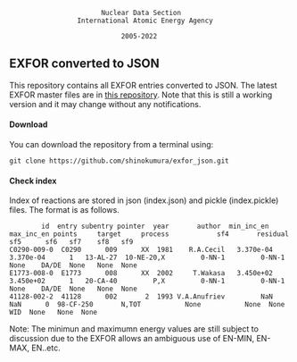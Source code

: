 
                           Nuclear Data Section
                     International Atomic Energy Agency

                                2005-2022


## EXFOR converted to JSON
This repository contains all EXFOR entries converted to JSON. The latest EXFOR master files are in [this repository](https://github.com/IAEA-NDS/exfor_master/). Note that this is still a working version and it may change without any notifications.


#### Download
You can download the repository from a terminal using:
```
git clone https://github.com/shinokumura/exfor_json.git
```

#### Check index
Index of reactions are stored in json (index.json) and pickle (index.pickle) files. The format is as follows. 
```
        id  entry subentry pointer  year       author  min_inc_en  max_inc_en points     target     process            sf4       residual   sf5      sf6   sf7    sf8   sf9
C0290-009-0  C0290      009      XX  1981    R.A.Cecil   3.370e-04   3.370e-04      1   13-AL-27  10-NE-20,X         0-NN-1         0-NN-1  None    DA/DE  None   None  None
E1773-008-0  E1773      008      XX  2002     T.Wakasa   3.450e+02   3.450e+02      1   20-CA-40         P,X         0-NN-1         0-NN-1  None    DA/DE  None   None  None
41128-002-2  41128      002       2  1993 V.A.Anufriev         NaN         NaN      0  98-CF-250       N,TOT           None           None  None      WID  None   None  None
```

Note: The minimun and maximumn energy values are still subject to discussion due to the EXFOR allows an ambiguous use of EN-MIN, EN-MAX, EN..etc.

